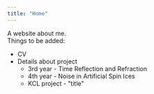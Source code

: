 ```yaml
---
title: "Home"
---
```


A website about me.
\
Things to be added:
  - CV
  - Details about project
    - 3rd year - Time Reflection and Refraction
    - 4th year - Noise in Artificial Spin Ices
    - KCL project - "title"
